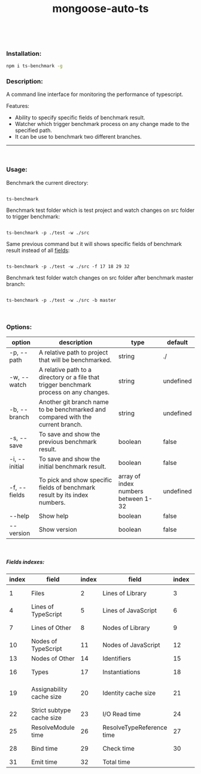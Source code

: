 <h1 align="center" >
mongoose-auto-ts
</h1>
<br/><br/><br/>

### Installation:

```sh
npm i ts-benchmark -g
```

### Description:

A command line interface for monitoring the performance of typescript.

Features:

- Ability to specify specific fields of benchmark result.
- Watcher which trigger benchmark process on any change made to the specified path.
- It can be use to benchmark two different branches.

---

<br/>

### Usage:

Benchmark the current directory:

```shell

ts-benchmark

```

Benchmark test folder which is test project and watch changes on src folder to trigger benchmark:

```shell

ts-benchmark -p ./test -w ./src

```

Same previous command but it will shows specific fields of benchmark result instead of all <a href="#fields">fields</a>:

```shell

ts-benchmark -p ./test -w ./src -f 17 18 29 32

```

Benchmark test folder watch changes on src folder after benchmark master branch:

```shell

ts-benchmark -p ./test -w ./src -b master

```

<br/>

### Options:

<Table>
<thead>
<tr>
<th>option</th>
<th>description</th>
<th>type</th>
<th>default</th>
</tr>
</thead>
<tbody>
<tr>
<td>-p, --path</td>
<td>A relative path to project that will be benchmarked.</td>
<td>string</td>
<td>./</td>
</tr>
<tr>
<td>-w, --watch</td>
<td>A relative path to a directory or a file that trigger benchmark process on any changes.</td>
<td>string</td>
<td>undefined</td>
</tr>
<tr>
<td>-b, --branch</td>
<td>Another git branch name to be benchmarked and compared with the current branch.</td>
<td>string</td>
<td>undefined</td>
</tr>
<tr>
<td>-s, --save</td>
<td>To save and show the previous benchmark result.</td>
<td>boolean</td>
<td>false</td>
</tr>
<tr>
<td>-i, --initial</td>
<td>To save and show the initial benchmark result.</td>
<td>boolean</td>
<td>false</td>
</tr>
<tr>
<td>-f, --fields</td>
<td>To pick and show specific fields of benchmark result by its index numbers.</td>
<td>array of index numbers between 1-32</td>
<td>undefined</td>
</tr>
<tr>
<td>--help</td>
<td>Show help</td>
<td>boolean</td>
<td>false</td>
</tr>
<tr>
<td>--version</td>
<td>Show version</td>
<td>boolean</td>
<td>false</td>
</tr>
</tbody>
</Table>

<br/>

<h5 id="fields">Fields indexes:</h5>
<Table>
<thead>
<tr>
<th>index</th>
<th>field</th>
<th>index</th>
<th>field</th>
<th>index</th>
<th>field</th>
</tr>
</thead>
<tbody>
<tr>
<td>1</td>
<td>Files</td>
<td>2</td>
<td>Lines of Library</td>
<td>3</td>
<td>Lines of Definitions</td>
</tr>
<tr>
<td>4</td>
<td>Lines of TypeScript</td>
<td>5</td>
<td>Lines of JavaScript</td>
<td>6</td>
<td>Lines of JSON</td>
</tr>
<tr>
<td>7</td>
<td>Lines of Other</td>
<td>8</td>
<td>Nodes of Library</td>
<td>9</td>
<td>Nodes of Definitions</td>
</tr>
<tr>
<td>10</td>
<td>Nodes of TypeScript</td>
<td>11</td>
<td>Nodes of JavaScript</td>
<td>12</td>
<td>Nodes of JSON</td>
</tr>
<tr>
<td>13</td>
<td>Nodes of Other</td>
<td>14</td>
<td>Identifiers</td>
<td>15</td>
<td>Symbols</td>
</tr>
<tr>
<td>16</td>
<td>Types</td>
<td>17</td>
<td>Instantiations</td>
<td>18</td>
<td>Memory used</td>
</tr>
<tr>
<td>19</td>
<td>Assignability cache size</td>
<td>20</td>
<td>Identity cache size</td>
<td>21</td>
<td>Subtype cache size</td>
</tr>
<tr>
<td>22</td>
<td>Strict subtype cache size</td>
<td>23</td>
<td>I/O Read time</td>
<td>24</td>
<td>Parse time</td>
</tr>
<tr>
<td>25</td>
<td>ResolveModule time</td>
<td>26</td>
<td>ResolveTypeReference time</td>
<td>27</td>
<td>Program time</td>
</tr>
<tr>
<td>28</td>
<td>Bind time</td>
<td>29</td>
<td>Check time</td>
<td>30</td>
<td>printTime time</td>
</tr>
<tr>
<td>31</td>
<td>Emit time</td>
<td>32</td>
<td>Total time</td>
</tr>
</tbody>
</Table>
